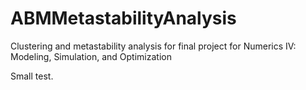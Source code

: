 # ABMMetastabilityAnalysis
Clustering and metastability analysis for final project for Numerics IV: Modeling, Simulation, and Optimization

Small test.